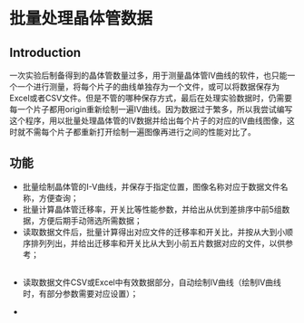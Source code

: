 # 批量处理晶体管数据

## Introduction
一次实验后制备得到的晶体管数量过多，用于测量晶体管IV曲线的软件，也只能一个一个进行测量，将每个片子的曲线单独存为一个文件，或可以将数据保存为Excel或者CSV文件。但是不管的哪种保存方式，最后在处理实验数据时，仍需要每一个片子都用origin重新绘制一遍IV曲线。因为数据过于繁多，所以我尝试编写这个程序，用以批量处理晶体管的IV数据并给出每个片子的对应的IV曲线图像，这时就不需每个片子都重新打开绘制一遍图像再进行之间的性能对比了。

## 功能
- 批量绘制晶体管的I-V曲线，并保存于指定位置，图像名称对应于数据文件名称，方便查询；
- 批量计算晶体管迁移率，开关比等性能参数，并给出从优到差排序中前5组数据，方便后期手动筛选所需数据；
- 读取数据文件后，批量计算得出对应文件的迁移率和开关比，并按从大到小顺序排列列出，并给出迁移率和开关比从大到小前五片数据对应的文件，以供参考；

## 
- 读取数据文件CSV或Excel中有效数据部分，自动绘制IV曲线（绘制IV曲线时，有部分参数需要对应设置）；

- 